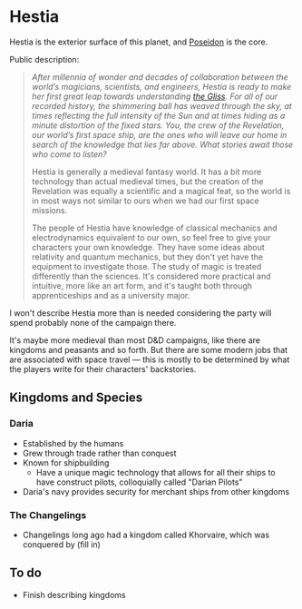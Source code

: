 # Hestia

Hestia is the exterior surface of this planet, and [Poseidon](./Poseidon.md) is the core.

Public description:

> *After millennia of wonder and decades of collaboration between the world’s magicians, scientists, and engineers, Hestia is ready to make her first great leap towards understanding [the Gliss](./Gliss.md). For all of our recorded history, the shimmering ball has weaved through the sky, at times reflecting the full intensity of the Sun and at times hiding as a minute distortion of the fixed stars. You, the crew of the Revelation, our world’s first space ship, are the ones who will leave our home in search of the knowledge that lies far above. What stories await those who come to listen?*
>
> Hestia is generally a medieval fantasy world. It has a bit more technology than actual medieval times, but the creation of the Revelation was equally a scientific and a magical feat, so the world is in most ways not similar to ours when we had our first space missions.
>
> The people of Hestia have knowledge of classical mechanics and electrodynamics equivalent to our own, so feel free to give your characters your own knowledge. They have some ideas about relativity and quantum mechanics, but they don't yet have the equipment to investigate those. The study of magic is treated differently than the sciences. It's considered more practical and intuitive, more like an art form, and it's taught both through apprenticeships and as a university major.

I won't describe Hestia more than is needed considering the party will spend probably none of the campaign there.

It's maybe more medieval than most D&D campaigns, like there are kingdoms and peasants and so forth. But there are some modern jobs that are associated with space travel — this is mostly to be determined by what the players write for their characters' backstories.

## Kingdoms and Species

### Daria

- Established by the humans
- Grew through trade rather than conquest
- Known for shipbuilding
  - Have a unique magic technology that allows for all their ships to have construct pilots, colloquially called "Darian Pilots"
- Daria's navy provides security for merchant ships from other kingdoms

### The Changelings

- Changelings long ago had a kingdom called Khorvaire, which was conquered by (fill in)

## To do

- Finish describing kingdoms
